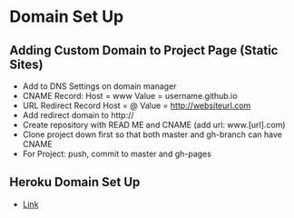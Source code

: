 # Domain Set Up

## Adding Custom Domain to Project Page (Static Sites)

* Add to DNS Settings on domain manager
* CNAME Record:   Host = www     Value  =  username.github.io
* URL Redirect Record Host = @  Value = http://websiteurl.com 
* Add redirect domain to http://
* Create repository with READ ME and CNAME (add url: www.[url].com)
* Clone project down first so that both master and gh-branch can have CNAME
* For Project: push, commit to master and gh-pages


## Heroku Domain Set Up
* [Link](https://www.namecheap.com/support/knowledgebase/article.aspx/9737/2208/how-to-point-a-domain-to-the-heroku-app)